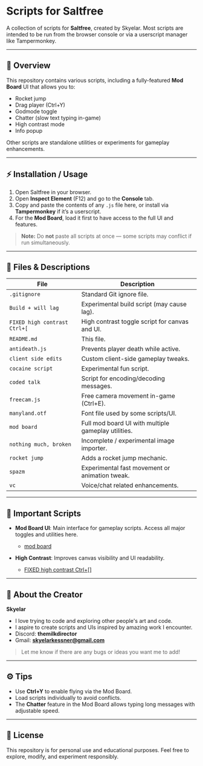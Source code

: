 # Scripts for Saltfree

A collection of scripts for **Saltfree**, created by Skyelar. Most scripts are intended to be run from the browser console or via a userscript manager like Tampermonkey.  

---

## 🚀 Overview

This repository contains various scripts, including a fully-featured **Mod Board** UI that allows you to:  

- Rocket jump  
- Drag player (Ctrl+Y)  
- Godmode toggle  
- Chatter (slow text typing in-game)  
- High contrast mode  
- Info popup  

Other scripts are standalone utilities or experiments for gameplay enhancements.

---

## ⚡ Installation / Usage

1. Open Saltfree in your browser.  
2. Open **Inspect Element** (F12) and go to the **Console** tab.  
3. Copy and paste the contents of any `.js` file here, or install via **Tampermonkey** if it’s a userscript.  
4. For the **Mod Board**, load it first to have access to the full UI and features.  

> **Note:** Do **not** paste all scripts at once — some scripts may conflict if run simultaneously.

---

## 📂 Files & Descriptions

| File | Description |
|------|-------------|
| `.gitignore` | Standard Git ignore file. |
| `Build + will lag` | Experimental build script (may cause lag). |
| `FIXED high contrast Ctrl+[` | High contrast toggle script for canvas and UI. |
| `README.md` | This file. |
| `antideath.js` | Prevents player death while active. |
| `client side edits` | Custom client-side gameplay tweaks. |
| `cocaine script` | Experimental fun script. |
| `coded talk` | Script for encoding/decoding messages. |
| `freecam.js` | Free camera movement in-game (Ctrl+E). |
| `manyland.otf` | Font file used by some scripts/UI. |
| `mod board` | Full mod board UI with multiple gameplay utilities. |
| `nothing much, broken` | Incomplete / experimental image importer. |
| `rocket jump` | Adds a rocket jump mechanic. |
| `spazm` | Experimental fast movement or animation tweak. |
| `vc` | Voice/chat related enhancements. |

---

## 📌 Important Scripts

- **Mod Board UI**: Main interface for gameplay scripts. Access all major toggles and utilities here.  
  - [mod board](mod%20board)  

- **High Contrast**: Improves canvas visibility and UI readability.  
  - [FIXED high contrast Ctrl+[]](FIXED%20high%20contrast%20Ctrl-%5B)  

---

## 💬 About the Creator

**Skyelar**  
- I love trying to code and exploring other people's art and code.  
- I aspire to create scripts and UIs inspired by amazing work I encounter.  
- Discord: **themilkdirector**  
- Gmail: **skyelarkessner@gmail.com**  

> Let me know if there are any bugs or ideas you want me to add!

---

## ⚙️ Tips

- Use **Ctrl+Y** to enable flying via the Mod Board.  
- Load scripts individually to avoid conflicts.  
- The **Chatter** feature in the Mod Board allows typing long messages with adjustable speed.  

---

## 📜 License

This repository is for personal use and educational purposes. Feel free to explore, modify, and experiment responsibly.  


